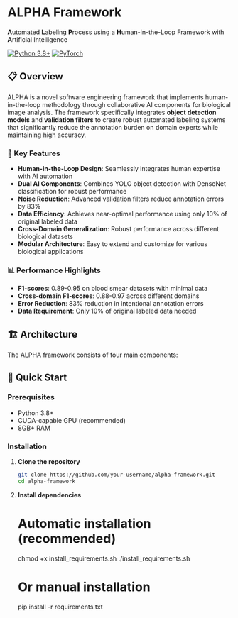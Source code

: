 # ALPHA Framework

**A**utomated **L**abeling **P**rocess using a **H**uman-in-the-Loop Framework with **A**rtificial Intelligence

[![Python 3.8+](https://img.shields.io/badge/python-3.8+-blue.svg)](https://www.python.org/downloads/)
[![PyTorch](https://img.shields.io/badge/PyTorch-2.0+-red.svg)](https://pytorch.org/)

## 📋 Overview

ALPHA is a novel software engineering framework that implements human-in-the-loop methodology through collaborative AI components for biological image analysis. The framework specifically integrates **object detection models** and **validation filters** to create robust automated labeling systems that significantly reduce the annotation burden on domain experts while maintaining high accuracy.

### 🎯 Key Features

- **Human-in-the-Loop Design**: Seamlessly integrates human expertise with AI automation
- **Dual AI Components**: Combines YOLO object detection with DenseNet classification for robust performance
- **Noise Reduction**: Advanced validation filters reduce annotation errors by 83%
- **Data Efficiency**: Achieves near-optimal performance using only 10% of original labeled data
- **Cross-Domain Generalization**: Robust performance across different biological datasets
- **Modular Architecture**: Easy to extend and customize for various biological applications

### 📊 Performance Highlights

- **F1-scores**: 0.89-0.95 on blood smear datasets with minimal data
- **Cross-domain F1-scores**: 0.88-0.97 across different domains
- **Error Reduction**: 83% reduction in intentional annotation errors
- **Data Requirement**: Only 10% of original labeled data needed

## 🏗️ Architecture

The ALPHA framework consists of four main components:

## 🚀 Quick Start

### Prerequisites

- Python 3.8+
- CUDA-capable GPU (recommended)
- 8GB+ RAM

### Installation

1. **Clone the repository**
   ```bash
   git clone https://github.com/your-username/alpha-framework.git
   cd alpha-framework

2. **Install dependencies**
   # Automatic installation (recommended)
   chmod +x install_requirements.sh
   ./install_requirements.sh

   # Or manual installation
   pip install -r requirements.txt   
